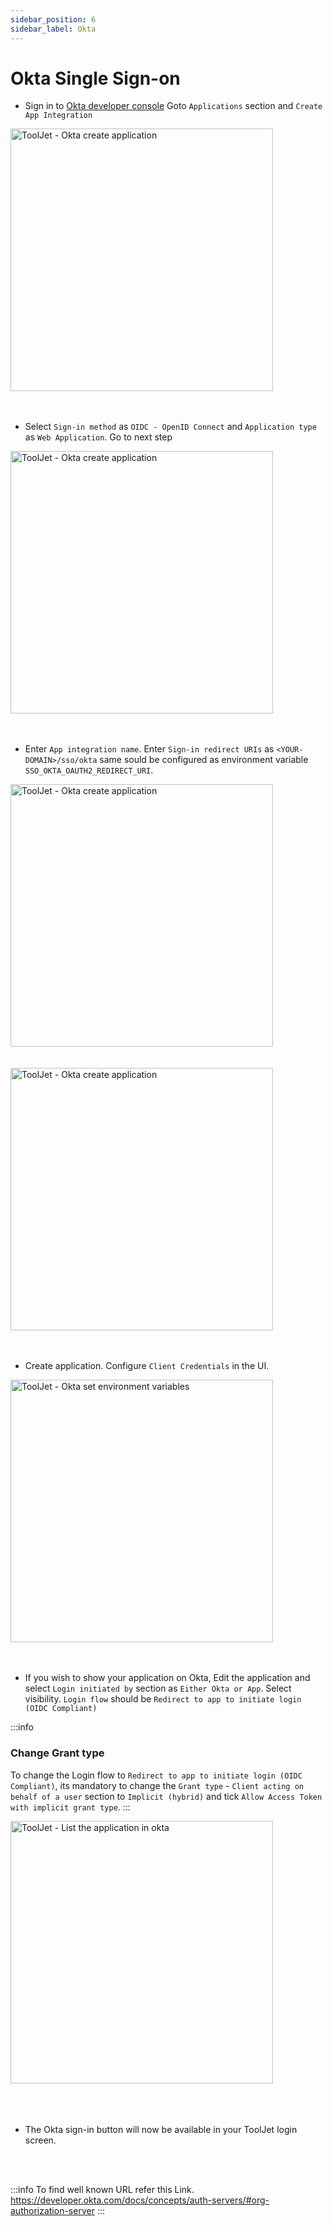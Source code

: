 ```yaml
---
sidebar_position: 6
sidebar_label: Okta
---
```


# Okta Single Sign-on

- Sign in to [Okta developer console](https://developer.okta.com/)
Goto `Applications` section and `Create App Integration`

<img class="screenshot-full" src="/img/sso/okta/create-app.png" alt="ToolJet - Okta create application" height="420"/>
<br /><br /><br />

- Select `Sign-in method` as `OIDC - OpenID Connect` and `Application type` as `Web Application`. Go to next step

<img class="screenshot-full" src="/img/sso/okta/create-app-s1.png" alt="ToolJet - Okta create application" height="420"/>
<br /><br /><br />

- Enter `App integration name`. Enter `Sign-in redirect URIs` as `<YOUR-DOMAIN>/sso/okta` same sould be configured as environment variable `SSO_OKTA_OAUTH2_REDIRECT_URI`.

<img class="screenshot-full" src="/img/sso/okta/create-app-s2.png" alt="ToolJet - Okta create application" height="420"/>
<br /><br /><br />

<img class="screenshot-full" src="/img/sso/okta/create-app-s3.png" alt="ToolJet - Okta create application" height="420"/>
<br /><br /><br />

- Create application. Configure `Client Credentials` in the UI. 

<img class="screenshot-full" src="/img/sso/okta/create-app-s4.png" alt="ToolJet - Okta set environment variables" height="420"/>
<br /><br /><br />

- If you wish to show your application on Okta, Edit the application and select `Login initiated by` section as `Either Okta or App`. Select visibility. `Login flow` should be `Redirect to app to initiate login (OIDC Compliant)`

:::info

### Change Grant type 
To change the Login flow to `Redirect to app to initiate login (OIDC Compliant)`, its mandatory to change the `Grant type` - `Client acting on behalf of a user` section to `Implicit (hybrid)` and tick `Allow Access Token with implicit grant type`.
:::

<img class="screenshot-full" src="/img/sso/okta/create-app-s5.png" alt="ToolJet - List the application in okta" height="420"/>
<br /><br /><br />

<br />

- The Okta sign-in button will now be available in your ToolJet login screen.
<br />
<br />

:::info
To find well known URL refer this Link.
https://developer.okta.com/docs/concepts/auth-servers/#org-authorization-server
:::